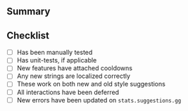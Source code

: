 ## Summary

<!-- What is this pull request for? -->

## Checklist


- [ ] Has been manually tested
- [ ] Has unit-tests, if applicable
- [ ] New features have attached cooldowns
- [ ] Any new strings are localized correctly
- [ ] These work on both new and old style suggestions
- [ ] All interactions have been deferred 
- [ ] New errors have been updated on ``stats.suggestions.gg``
